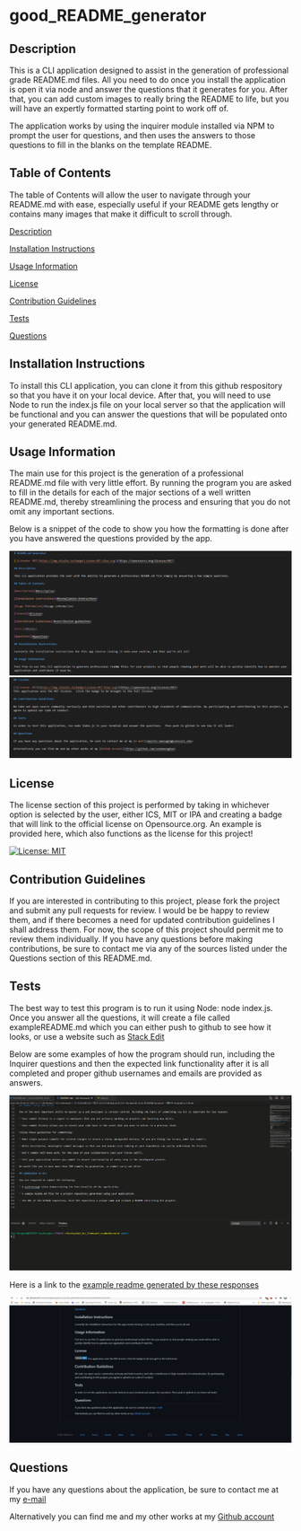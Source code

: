# good_README_generator

## Description
    
This is a CLI application designed to assist in the generation of professional grade README.md files.
All you need to do once you install the application is open it via node and answer the questions
that it generates for you.  After that, you can add custom images to really bring the README to life, but
you will have an expertly formatted starting point to work off of.  

The application works by using the inquirer module installed via NPM to prompt the user for questions, and then
uses the answers to those questions to fill in the blanks on the template README.  
    
## Table of Contents

The table of Contents will allow the user to navigate through your README.md with ease, especially useful
if your README gets lengthy or contains many images that make it difficult to scroll through.  
    
[Description](#description) 

[Installation Instructions](#installation-instructions) 

[Usage Information](#usage-information) 

[License](#license)  

[Contribution Guidelines](#contribution-guidelines) 

[Tests](#tests) 
 
[Questions](#questions)
    
## Installation Instructions

To install this CLI application, you can clone it from this github respository so that you have it on your local device.
After that, you will need to use Node to run the index.js file on your local server so that the application
will be functional and you can answer the questions that will be populated onto your generated README.md.  
    
## Usage Information

The main use for this project is the generation of a professional README.md file with very little effort.  By running the 
program you are asked to fill in the details for each of the major sections of a well written README.md, thereby streamlining
the process and ensuring that you do not omit any important sections.

Below is a snippet of the code to show you how the formatting is done after you have answered the questions provided by the app.

![first half of example image](images/Capture.PNG)
![second half of example image](images/Capture2.PNG)
    
## License

The license section of this project is performed by taking in whichever option is selected by the user, either ICS, MIT or IPA
and creating a badge that will link to the official license on Opensource.org.  An example is provided here, which also functions
as the license for this project!

[![License: MIT](https://img.shields.io/badge/License-MIT-blue.svg)](https://opensource.org/licenses/MIT)

    
## Contribution Guidelines

If you are interested in contributing to this project, please fork the project and submit any pull requests for review.  I would be
be happy to review them, and if there becomes a need for updated contribution guidelines I shall address them.  For now, the scope of
this project should permit me to review them individually.  If you have any questions before making contributions, be sure to contact 
me via any of the sources listed under the Questions section of this README.md.  
    
## Tests

The best way to test this program is to run it using Node: node index.js.  Once you answer all the questions, it will create a file
called exampleREADME.md which you can either push to github to see how it looks, or use a website such as [Stack Edit](https://stackedit.io/)

Below are some examples of how the program should run, including the Inquirer questions and then the expected link functionality after it is
all completed and proper github usernames and emails are provided as answers.  

![gif to show how questions should be answered](images/testgif.gif)

Here is a link to the [example readme generated by these responses](exampleREADME.md)

![gif to show functionality](images/functionality.gif)
    
## Questions

If you have any questions about the application, be sure to contact me at my [e-mail](mailto:smonagha@conncoll.edu)

Alternatively you can find me and my other works at my [Github account](https://github.com/seanmonaghan)
